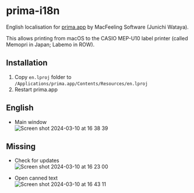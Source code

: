 # prima-i18n
English localisation for [prima.app](https://soft.macfeeling.com/prima.html) by MacFeeling Software (Junichi Wataya).

This allows printing from macOS to the CASIO MEP-U10 label printer (called Memopri in Japan; Labemo in ROW).

## Installation

1. Copy `en.lproj` folder to `/Applications/prima.app/Contents/Resources/en.lproj`
2. Restart prima.app

## English

- Main window  
![Screen shot 2024-03-10 at 16 38 39](https://github.com/gingerbeardman/prima-i18n/assets/49612/494d190c-f2b9-49c3-96df-8cc530fbabf7)

## Missing

- Check for updates  
![Screen shot 2024-03-10 at 16 23 00](https://github.com/gingerbeardman/prima-i18n/assets/49612/1c933f95-7a21-4e0a-adf2-64d46a288e63)

- Open canned text  
![Screen shot 2024-03-10 at 16 43 11](https://github.com/gingerbeardman/prima-i18n/assets/49612/cfa9666f-a1e3-4d41-93be-734fa9caf890)
